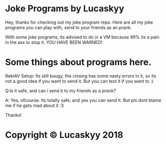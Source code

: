 # Joke Programs by Lucaskyy
Hey, thanks for checking out my joke program repo.
Here are all my joke programs you can play with, send to your friends as an prank.

With some joke programs, its advised to do in a VM because 99% its a pain in the ass to stop it.
YOU HAVE BEEN WARNED!

# Some things about programs here.
RektAV Setup: Its still buugy, the closing has some nasty errors in it, so its not a good idea if you want to send it. But you can test it if you want to :)

Q:Is it safe, and can i send it to my friends as a prank?

A: Yes, ofcourse. Its totally safe, and yes you can send it. But pls dont blame me if he gets mad about it :3

Thanks!
# Copyright © Lucaskyy 2018
